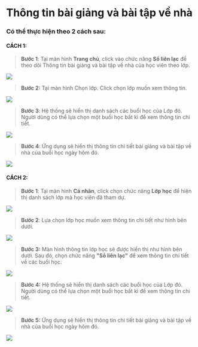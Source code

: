 # Thông tin bài giảng và bài tập về nhà

### Có thể thực hiện theo 2 cách sau:

#### CÁCH 1:

> **Bước 1**: Tại màn hình **Trang chủ**, click vào chức năng **Sổ liên lạc** để theo dõi Thông tin bài giảng và bài tập về nhà của học viên theo lớp. &#x20;

![](../.gitbook/assets/12.1.jpg)

> **Bước 2:** Tại màn hình Chọn lớp. Click chọn lớp muốn xem thông tin.

![](../.gitbook/assets/13.1.jpg)

> **Bước 3**: Hệ thống sẽ hiển thị danh sách các buổi học của Lớp đó. Người dùng có thể lựa chọn một buổi học bất kì để xem thông tin chi tiết.

![](<../.gitbook/assets/14.1 (3).jpg>)

> **Bước 4**: Ứng dụng sẽ hiển thị thông tin chi tiết bài giảng và bài tập về nhà của buổi học ngày hôm đó.

![](../.gitbook/assets/15.jpg)

#### CÁCH 2:

> **Bước 1**: Tại màn hình **Cá nhân**, click chọn chức năng **Lớp học** để hiện thị danh sách lớp mà học viên đã tham dự.&#x20;

![](../.gitbook/assets/16.2.jpg)

> **Bước 2**: Lựa chọn lớp học muốn xem thông tin chi tiết như hình bên dưới.

![](<../.gitbook/assets/2.1 (2).jpg>)

> **Bước 3:** Màn hình thông tin lớp học sẽ được hiển thị như hình bên dưới. Sau đó, chọn chức năng **"Sổ liên lạc"** để xem thông tin chi tiết về các buổi học.&#x20;

![](../.gitbook/assets/3.1.jpg)

> **Bước 4:**  Hệ thống sẽ hiển thị danh sách các buổi học của Lớp đó. Người dùng có thể lựa chọn một buổi học bất kì để xem thông tin chi tiết.

![](<../.gitbook/assets/5.1 (1).jpg>)

> **Bước 5:** Ứng dụng sẽ hiển thị thông tin chi tiết bài giảng và bài tập về nhà của buổi học ngày hôm đó.

![](<../.gitbook/assets/4 (3) (1).jpg>)
